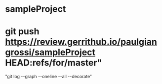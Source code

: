 # sampleProject
#
# git push https://review.gerrithub.io/paulgiangrossi/sampleProject HEAD:refs/for/master" 
"git log --graph --oneline  --all --decorate" 
